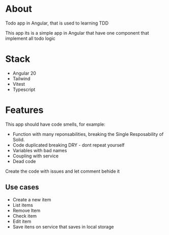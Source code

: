 # About

Todo app in Angular, that is used to learning TDD

This app its is a simple app in Angular that have one component that implement all todo logic 

# Stack
- Angular 20
- Tailwind
- Vitest
- Typescript

# Features

This app should have code smells, for example: 
- Function with many reponsabilities, breaking the Single Resposability of Solid. 
- Code duplicated breaking DRY - dont repeat yourself
- Variables with bad names
- Coupling with service
- Dead code

Create the code with issues and let comment behide it

## Use cases
- Create a new item
- List items
- Remove Item
- Check item
- Edit item
- Save itens on service that saves in local storage


